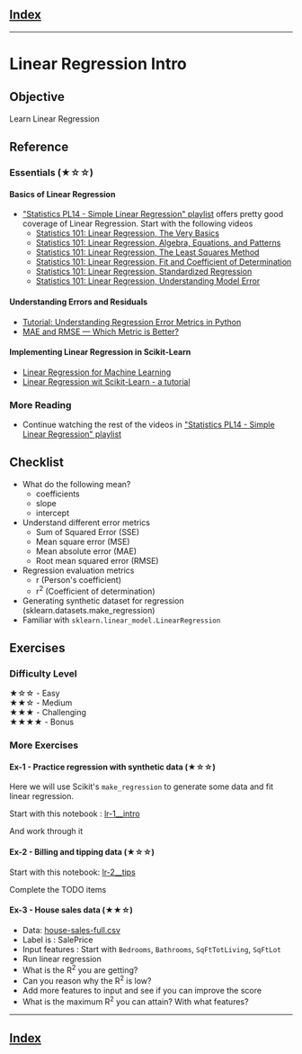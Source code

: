## [Index](../README.md) 

---

# Linear Regression Intro

## Objective

Learn Linear Regression

## Reference

### Essentials (★☆☆)

#### Basics of Linear Regression

* ["Statistics PL14 - Simple Linear Regression" playlist](https://www.youtube.com/playlist?list=PLIeGtxpvyG-LoKUpV0fSY8BGKIMIdmfCi) offers pretty good coverage of Linear Regression.  Start with the following videos
  - [Statistics 101: Linear Regression, The Very Basics](https://www.youtube.com/watch?v=ZkjP5RJLQF4&list=PLIeGtxpvyG-LoKUpV0fSY8BGKIMIdmfCi&index=1&t=1128s&ab_channel=BrandonFoltz)
  - [Statistics 101: Linear Regression, Algebra, Equations, and Patterns](https://www.youtube.com/watch?v=iAgYLRy7e20&list=PLIeGtxpvyG-LoKUpV0fSY8BGKIMIdmfCi&index=2&ab_channel=BrandonFoltz)
  - [Statistics 101: Linear Regression, The Least Squares Method](https://www.youtube.com/watch?v=Qa2APhWjQPc&list=PLIeGtxpvyG-LoKUpV0fSY8BGKIMIdmfCi&index=3&ab_channel=BrandonFoltz)
  - [Statistics 101: Linear Regression, Fit and Coefficient of Determination](https://www.youtube.com/watch?v=kHZBy1uVNnM&list=PLIeGtxpvyG-LoKUpV0fSY8BGKIMIdmfCi&index=4&ab_channel=BrandonFoltz)
  - [Statistics 101: Linear Regression, Standardized Regression](https://www.youtube.com/watch?v=_7pSUXwjEO8&list=PLIeGtxpvyG-LoKUpV0fSY8BGKIMIdmfCi&index=5&ab_channel=BrandonFoltz)
  - [Statistics 101: Linear Regression, Understanding Model Error](https://www.youtube.com/watch?v=PhMlPvx1aoY&list=PLIeGtxpvyG-LoKUpV0fSY8BGKIMIdmfCi&index=6&ab_channel=BrandonFoltz)

####  Understanding Errors and Residuals

* [Tutorial: Understanding Regression Error Metrics in Python](https://www.dataquest.io/blog/understanding-regression-error-metrics/)
* [MAE and RMSE — Which Metric is Better?](https://medium.com/human-in-a-machine-world/mae-and-rmse-which-metric-is-better-e60ac3bde13d)

#### Implementing Linear Regression in Scikit-Learn

* [Linear Regression for Machine Learning](https://machinelearningmastery.com/linear-regression-for-machine-learning/)
* [Linear Regression wit Scikit-Learn - a tutorial](https://www.kdnuggets.com/2019/03/beginners-guide-linear-regression-python-scikit-learn.html)

### More Reading

* Continue watching the rest of the videos in ["Statistics PL14 - Simple Linear Regression" playlist](https://www.youtube.com/playlist?list=PLIeGtxpvyG-LoKUpV0fSY8BGKIMIdmfCi)

## Checklist

* What do the following mean?
  - coefficients
  - slope
  - intercept
* Understand different error metrics
  - Sum of Squared Error (SSE)
  - Mean square error (MSE)
  - Mean absolute error (MAE)
  - Root mean squared error (RMSE)
* Regression evaluation metrics
  - r (Person's coefficient)
  - r<sup>2</sup> (Coefficient of determination)
* Generating synthetic dataset for regression (sklearn.datasets.make_regression)
* Familiar with `sklearn.linear_model.LinearRegression`

## Exercises

### Difficulty Level

★☆☆  - Easy  
★★☆  - Medium  
★★★  - Challenging  
★★★★ - Bonus

### More Exercises

#### Ex-1 - Practice regression with synthetic data (★☆☆)

Here we will use Scikit's `make_regression` to generate some data and fit linear regression.

Start with this notebook : [lr-1__intro](https://github.com/elephantscale/machine-learning-learning-path-labs/blob/master/linear-regression/lr-1__intro.ipynb)

And work through it

#### Ex-2 - Billing and tipping data (★☆☆)

Start with this notebook: [lr-2__tips](https://github.com/elephantscale/machine-learning-learning-path-labs/blob/master/linear-regression/lr-2__tips.ipynb)

Complete the TODO items

#### Ex-3 - House sales data (★★☆)

- Data: [house-sales-full.csv](https://elephantscale-public.s3.amazonaws.com/data/house-prices/house-sales-full.csv)
- Label is : SalePrice
- Input features : Start with `Bedrooms`, `Bathrooms`,  `SqFtTotLiving`, `SqFtLot`
- Run linear regression
- What is the R<sup>2</sup> you are getting?
- Can you reason why the R<sup>2</sup> is low?
- Add more features to input and see if you can improve the score
- What is the maximum R<sup>2</sup>  you can attain?  With what features?

---

## [Index](../README.md)
